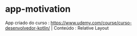 # app-motivation
App criado do curso : https://www.udemy.com/course/curso-desenvolvedor-kotlin/ | Conteúdo : Relative Layout
